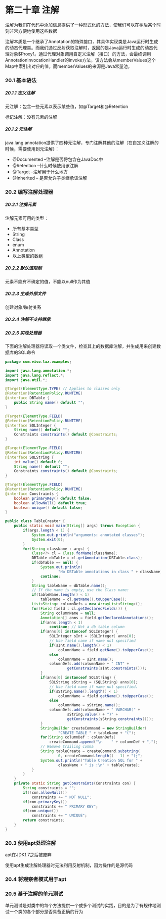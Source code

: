 # 第二十章 注解

注解为我们在代码中添加信息提供了一种形式化的方法，使我们可以在稍后某个时刻非常方便地使用这些数据

注解本质是一个继承了Annotation的特殊接口，其具体实现类是Java运行时生成的动态代理类。而我们通过反射获取注解时，返回的是Java运行时生成的动态代理对象$Proxy1。通过代理对象调用自定义注解（接口）的方法，会最终调用AnnotationInvocationHandler的invoke方法。该方法会从memberValues这个Map中索引出对应的值。而memberValues的来源是Java常量池。 

### 20.1 基本语法

##### 20.1.1 定义注解

元注解：包含一些元素以表示某些值，如@Target和@Retention

标记注解：没有元素的注解

##### 20.1.2 元注解

java.lang.annotation提供了四种元注解，专门注解其他的注解（在自定义注解的时候，需要使用到元注解）： 

- @Documented –注解是否将包含在JavaDoc中
- @Retention –什么时候使用该注解
- @Target –注解用于什么地方
- @Inherited – 是否允许子类继承该注解 

### 20.2 编写注解处理器

##### 20.2.1 注解元素

注解元素可用的类型：

- 所有基本类型
- String
- Class
- enum
- Annotation
- 以上类型的数组

##### 20.2.2 默认值限制

元素不能有不确定的值，不能以null作为其值

##### 20.2.3 生成外部文件

创建对象/映射关系

##### 20.2.4 注解不支持继承

##### 20.2.5 实现处理器

下面的注解处理器将读取一个类文件，检查其上的数据库注解，并生成用来创建数据库的SQL命令

```java
package com.vivo.lxz.examples;

import java.lang.annotation.*;
import java.lang.reflect.*;
import java.util.*;

@Target(ElementType.TYPE) // Applies to classes only
@Retention(RetentionPolicy.RUNTIME)
@interface DBTable {
    public String name() default "";
}

@Target(ElementType.FIELD)
@Retention(RetentionPolicy.RUNTIME)
@interface SQLInteger {
    String name() default "";
    Constraints constraints() default @Constraints;
}

@Target(ElementType.FIELD)
@Retention(RetentionPolicy.RUNTIME)
@interface SQLString {
    int value() default 0;
    String name() default "";
    Constraints constraints() default @Constraints;
}

@Target(ElementType.FIELD)
@Retention(RetentionPolicy.RUNTIME)
@interface Constraints {
    boolean primaryKey() default false;
    boolean allowNull() default true;
    boolean unique() default false;
}

public class TableCreator {
    public static void main(String[] args) throws Exception {
        if(args.length < 1) {
            System.out.println("arguments: annotated classes");
            System.exit(0);
        }
        for(String className : args) {
            Class<?> cl = Class.forName(className);
            DBTable dbTable = cl.getAnnotation(DBTable.class);
            if(dbTable == null) {
                System.out.println(
                        "No DBTable annotations in class " + className);
                continue;
            }
            String tableName = dbTable.name();
            // If the name is empty, use the Class name:
            if(tableName.length() < 1)
                tableName = cl.getName().toUpperCase();
            List<String> columnDefs = new ArrayList<String>();
            for(Field field : cl.getDeclaredFields()) {
                String columnName = null;
                Annotation[] anns = field.getDeclaredAnnotations();
                if(anns.length < 1)
                    continue; // Not a db table column
                if(anns[0] instanceof SQLInteger) {
                    SQLInteger sInt = (SQLInteger) anns[0];
                    // Use field name if name not specified
                    if(sInt.name().length() < 1)
                        columnName = field.getName().toUpperCase();
                    else
                        columnName = sInt.name();
                    columnDefs.add(columnName + " INT" +
                            getConstraints(sInt.constraints()));
                }
                if(anns[0] instanceof SQLString) {
                    SQLString sString = (SQLString) anns[0];
                    // Use field name if name not specified.
                    if(sString.name().length() < 1)
                        columnName = field.getName().toUpperCase();
                    else
                        columnName = sString.name();
                    columnDefs.add(columnName + " VARCHAR(" +
                            sString.value() + ")" +
                            getConstraints(sString.constraints()));
                }
                StringBuilder createCommand = new StringBuilder(
                        "CREATE TABLE " + tableName + "(");
                for(String columnDef : columnDefs)
                    createCommand.append("\n    " + columnDef + ",");
                // Remove trailing comma
                String tableCreate = createCommand.substring(
                        0, createCommand.length() - 1) + ");";
                System.out.println("Table Creation SQL for " +
                        className + " is :\n" + tableCreate);
            }
        }
    }
    private static String getConstraints(Constraints con) {
        String constraints = "";
        if(!con.allowNull())
            constraints += " NOT NULL";
        if(con.primaryKey())
            constraints += " PRIMARY KEY";
        if(con.unique())
            constraints += " UNIQUE";
        return constraints;
    }
}
```

### 20.3 使用apt处理注解

apt在JDK1.7之后被废弃

使用apt生成注解处理器时无法利用反射机制，因为操作的是源代码

### 20.4 将观察者模式用于apt

### 20.5 基于注解的单元测试

单元测试是对类中的每个方法提供一个或多个测试的实践，目的是为了有规律地测试一个类的各个部分是否具备正确的行为

